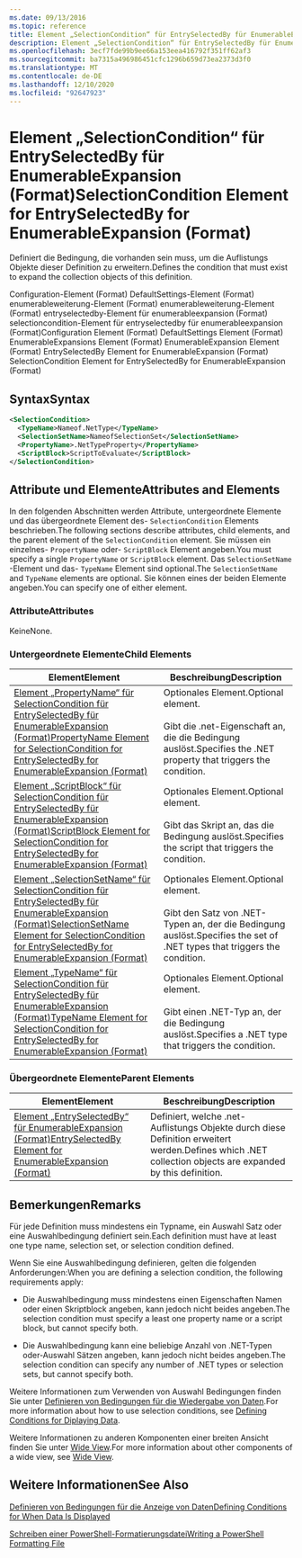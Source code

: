 ```yaml
---
ms.date: 09/13/2016
ms.topic: reference
title: Element „SelectionCondition“ für EntrySelectedBy für EnumerableExpansion (Format)
description: Element „SelectionCondition“ für EntrySelectedBy für EnumerableExpansion (Format)
ms.openlocfilehash: 3ecf7fde99b9ee66a153eea416792f351ff62af3
ms.sourcegitcommit: ba7315a496986451cfc1296b659d73ea2373d3f0
ms.translationtype: MT
ms.contentlocale: de-DE
ms.lasthandoff: 12/10/2020
ms.locfileid: "92647923"
---
```

# <a name="selectioncondition-element-for-entryselectedby-for-enumerableexpansion-format"></a><span data-ttu-id="79d26-103">Element „SelectionCondition“ für EntrySelectedBy für EnumerableExpansion (Format)</span><span class="sxs-lookup"><span data-stu-id="79d26-103">SelectionCondition Element for EntrySelectedBy for EnumerableExpansion (Format)</span></span>

<span data-ttu-id="79d26-104">Definiert die Bedingung, die vorhanden sein muss, um die Auflistungs Objekte dieser Definition zu erweitern.</span><span class="sxs-lookup"><span data-stu-id="79d26-104">Defines the condition that must exist to expand the collection objects of this definition.</span></span>

<span data-ttu-id="79d26-105">Configuration-Element (Format) DefaultSettings-Element (Format) enumerableweiterung-Element (Format) enumerableweiterung-Element (Format) entryselectedby-Element für enumerableexpansion (Format) selectioncondition-Element für entryselectedby für enumerableexpansion (Format)</span><span class="sxs-lookup"><span data-stu-id="79d26-105">Configuration Element (Format) DefaultSettings Element (Format) EnumerableExpansions Element (Format) EnumerableExpansion Element (Format) EntrySelectedBy Element for EnumerableExpansion (Format) SelectionCondition Element for EntrySelectedBy for EnumerableExpansion (Format)</span></span>

## <a name="syntax"></a><span data-ttu-id="79d26-106">Syntax</span><span class="sxs-lookup"><span data-stu-id="79d26-106">Syntax</span></span>

```xml
<SelectionCondition>
  <TypeName>Nameof.NetType</TypeName>
  <SelectionSetName>NameofSelectionSet</SelectionSetName>
  <PropertyName>.NetTypeProperty</PropertyName>
  <ScriptBlock>ScriptToEvaluate</ScriptBlock>
</SelectionCondition>
```

## <a name="attributes-and-elements"></a><span data-ttu-id="79d26-107">Attribute und Elemente</span><span class="sxs-lookup"><span data-stu-id="79d26-107">Attributes and Elements</span></span>

<span data-ttu-id="79d26-108">In den folgenden Abschnitten werden Attribute, untergeordnete Elemente und das übergeordnete Element des- `SelectionCondition` Elements beschrieben.</span><span class="sxs-lookup"><span data-stu-id="79d26-108">The following sections describe attributes, child elements, and the parent element of the `SelectionCondition` element.</span></span> <span data-ttu-id="79d26-109">Sie müssen ein einzelnes- `PropertyName` oder- `ScriptBlock` Element angeben.</span><span class="sxs-lookup"><span data-stu-id="79d26-109">You must specify a single `PropertyName` or `ScriptBlock` element.</span></span> <span data-ttu-id="79d26-110">Das `SelectionSetName` -Element und das- `TypeName` Element sind optional.</span><span class="sxs-lookup"><span data-stu-id="79d26-110">The `SelectionSetName` and `TypeName` elements are optional.</span></span> <span data-ttu-id="79d26-111">Sie können eines der beiden Elemente angeben.</span><span class="sxs-lookup"><span data-stu-id="79d26-111">You can specify one of either element.</span></span>

### <a name="attributes"></a><span data-ttu-id="79d26-112">Attribute</span><span class="sxs-lookup"><span data-stu-id="79d26-112">Attributes</span></span>

<span data-ttu-id="79d26-113">Keine</span><span class="sxs-lookup"><span data-stu-id="79d26-113">None.</span></span>

### <a name="child-elements"></a><span data-ttu-id="79d26-114">Untergeordnete Elemente</span><span class="sxs-lookup"><span data-stu-id="79d26-114">Child Elements</span></span>

|<span data-ttu-id="79d26-115">Element</span><span class="sxs-lookup"><span data-stu-id="79d26-115">Element</span></span>|<span data-ttu-id="79d26-116">Beschreibung</span><span class="sxs-lookup"><span data-stu-id="79d26-116">Description</span></span>|
|-------------|-----------------|
|[<span data-ttu-id="79d26-117">Element „PropertyName“ für SelectionCondition für EntrySelectedBy für EnumerableExpansion (Format)</span><span class="sxs-lookup"><span data-stu-id="79d26-117">PropertyName Element for SelectionCondition for EntrySelectedBy for EnumerableExpansion (Format)</span></span>](./propertyname-element-for-selectioncondition-for-entryselectedby-for-enumerableexpansion-format.md)|<span data-ttu-id="79d26-118">Optionales Element.</span><span class="sxs-lookup"><span data-stu-id="79d26-118">Optional element.</span></span><br /><br /> <span data-ttu-id="79d26-119">Gibt die .net-Eigenschaft an, die die Bedingung auslöst.</span><span class="sxs-lookup"><span data-stu-id="79d26-119">Specifies the .NET property that triggers the condition.</span></span>|
|[<span data-ttu-id="79d26-120">Element „ScriptBlock“ für SelectionCondition für EntrySelectedBy für EnumerableExpansion (Format)</span><span class="sxs-lookup"><span data-stu-id="79d26-120">ScriptBlock Element for SelectionCondition for EntrySelectedBy for EnumerableExpansion (Format)</span></span>](./scriptblock-element-for-selectioncondition-for-entryselectedby-for-enumerableexpansion-format.md)|<span data-ttu-id="79d26-121">Optionales Element.</span><span class="sxs-lookup"><span data-stu-id="79d26-121">Optional element.</span></span><br /><br /> <span data-ttu-id="79d26-122">Gibt das Skript an, das die Bedingung auslöst.</span><span class="sxs-lookup"><span data-stu-id="79d26-122">Specifies the script that triggers the condition.</span></span>|
|[<span data-ttu-id="79d26-123">Element „SelectionSetName“ für SelectionCondition für EntrySelectedBy für EnumerableExpansion (Format)</span><span class="sxs-lookup"><span data-stu-id="79d26-123">SelectionSetName Element for SelectionCondition for EntrySelectedBy for EnumerableExpansion (Format)</span></span>](./selectionsetname-element-for-selectioncondition-for-entryselectedby-for-enumerableexpansion-format.md)|<span data-ttu-id="79d26-124">Optionales Element.</span><span class="sxs-lookup"><span data-stu-id="79d26-124">Optional element.</span></span><br /><br /> <span data-ttu-id="79d26-125">Gibt den Satz von .NET-Typen an, der die Bedingung auslöst.</span><span class="sxs-lookup"><span data-stu-id="79d26-125">Specifies the set of .NET types that triggers the condition.</span></span>|
|[<span data-ttu-id="79d26-126">Element „TypeName“ für SelectionCondition für EntrySelectedBy für EnumerableExpansion (Format)</span><span class="sxs-lookup"><span data-stu-id="79d26-126">TypeName Element for SelectionCondition for EntrySelectedBy for EnumerableExpansion (Format)</span></span>](./typename-element-for-selectioncondition-for-entryselectedby-for-enumerableexpansion-format.md)|<span data-ttu-id="79d26-127">Optionales Element.</span><span class="sxs-lookup"><span data-stu-id="79d26-127">Optional element.</span></span><br /><br /> <span data-ttu-id="79d26-128">Gibt einen .NET-Typ an, der die Bedingung auslöst.</span><span class="sxs-lookup"><span data-stu-id="79d26-128">Specifies a .NET type that triggers the condition.</span></span>|

### <a name="parent-elements"></a><span data-ttu-id="79d26-129">Übergeordnete Elemente</span><span class="sxs-lookup"><span data-stu-id="79d26-129">Parent Elements</span></span>

|<span data-ttu-id="79d26-130">Element</span><span class="sxs-lookup"><span data-stu-id="79d26-130">Element</span></span>|<span data-ttu-id="79d26-131">Beschreibung</span><span class="sxs-lookup"><span data-stu-id="79d26-131">Description</span></span>|
|-------------|-----------------|
|[<span data-ttu-id="79d26-132">Element „EntrySelectedBy“ für EnumerableExpansion (Format)</span><span class="sxs-lookup"><span data-stu-id="79d26-132">EntrySelectedBy Element for EnumerableExpansion (Format)</span></span>](./entryselectedby-element-for-enumerableexpansion-format.md)|<span data-ttu-id="79d26-133">Definiert, welche .net-Auflistungs Objekte durch diese Definition erweitert werden.</span><span class="sxs-lookup"><span data-stu-id="79d26-133">Defines which .NET collection objects are expanded by this definition.</span></span>|

## <a name="remarks"></a><span data-ttu-id="79d26-134">Bemerkungen</span><span class="sxs-lookup"><span data-stu-id="79d26-134">Remarks</span></span>

<span data-ttu-id="79d26-135">Für jede Definition muss mindestens ein Typname, ein Auswahl Satz oder eine Auswahlbedingung definiert sein.</span><span class="sxs-lookup"><span data-stu-id="79d26-135">Each definition must have at least one type name, selection set, or selection condition defined.</span></span>

<span data-ttu-id="79d26-136">Wenn Sie eine Auswahlbedingung definieren, gelten die folgenden Anforderungen:</span><span class="sxs-lookup"><span data-stu-id="79d26-136">When you are defining a selection condition, the following requirements apply:</span></span>

- <span data-ttu-id="79d26-137">Die Auswahlbedingung muss mindestens einen Eigenschaften Namen oder einen Skriptblock angeben, kann jedoch nicht beides angeben.</span><span class="sxs-lookup"><span data-stu-id="79d26-137">The selection condition must specify a least one property name or a script block, but cannot specify both.</span></span>

- <span data-ttu-id="79d26-138">Die Auswahlbedingung kann eine beliebige Anzahl von .NET-Typen oder-Auswahl Sätzen angeben, kann jedoch nicht beides angeben.</span><span class="sxs-lookup"><span data-stu-id="79d26-138">The selection condition can specify any number of .NET types or selection sets, but cannot specify both.</span></span>

<span data-ttu-id="79d26-139">Weitere Informationen zum Verwenden von Auswahl Bedingungen finden Sie unter [Definieren von Bedingungen für die Wiedergabe von Daten](./defining-conditions-for-displaying-data.md).</span><span class="sxs-lookup"><span data-stu-id="79d26-139">For more information about how to use selection conditions, see [Defining Conditions for Diplaying Data](./defining-conditions-for-displaying-data.md).</span></span>

<span data-ttu-id="79d26-140">Weitere Informationen zu anderen Komponenten einer breiten Ansicht finden Sie unter [Wide View](./creating-a-wide-view.md).</span><span class="sxs-lookup"><span data-stu-id="79d26-140">For more information about other components of a wide view, see [Wide View](./creating-a-wide-view.md).</span></span>

## <a name="see-also"></a><span data-ttu-id="79d26-141">Weitere Informationen</span><span class="sxs-lookup"><span data-stu-id="79d26-141">See Also</span></span>

[<span data-ttu-id="79d26-142">Definieren von Bedingungen für die Anzeige von Daten</span><span class="sxs-lookup"><span data-stu-id="79d26-142">Defining Conditions for When Data Is Displayed</span></span>](./defining-conditions-for-displaying-data.md)

[<span data-ttu-id="79d26-143">Schreiben einer PowerShell-Formatierungsdatei</span><span class="sxs-lookup"><span data-stu-id="79d26-143">Writing a PowerShell Formatting File</span></span>](./writing-a-powershell-formatting-file.md)
